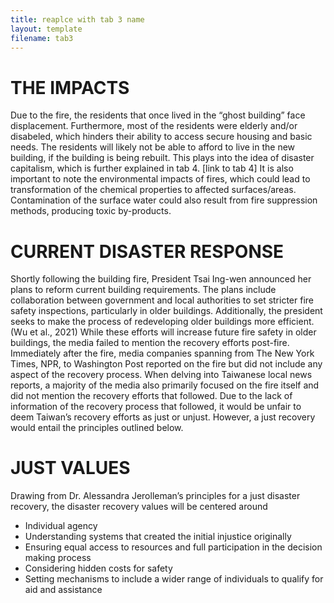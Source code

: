 ```yaml
---
title: reaplce with tab 3 name
layout: template
filename: tab3
--- 
```


# THE IMPACTS

Due to the fire, the residents that once lived in the “ghost building” face displacement. Furthermore, most of the residents were elderly and/or disabeled, which hinders their ability to access secure housing and basic needs. The residents will likely not be able to afford to live in the new building, if the building is being rebuilt. This plays into the idea of disaster capitalism, which is further explained in tab 4. [link to tab 4] It is also important to note the environmental impacts of fires, which could lead to transformation of the chemical properties to affected surfaces/areas. Contamination of the surface water could also result from fire suppression methods, producing toxic by-products.  

# CURRENT DISASTER RESPONSE

Shortly following the building fire, President Tsai Ing-wen announced her plans to reform current building requirements. The plans include collaboration between government and local authorities to set stricter fire safety inspections, particularly in older buildings. Additionally, the president seeks to make the process of redeveloping older buildings more efficient. (Wu et al., 2021) While these efforts will increase future fire safety in older buildings, the media failed to mention the recovery efforts post-fire. Immediately after the fire, media companies spanning from The New York Times, NPR, to Washington Post reported on the fire but did not include any aspect of the recovery process. When delving into Taiwanese local news reports, a majority of the media also primarily focused on the fire itself and did not mention the recovery efforts that followed. Due to the lack of information of the recovery process that followed, it would be unfair to deem Taiwan’s recovery efforts as just or unjust. However, a just recovery would entail the principles outlined below. 

# JUST VALUES

Drawing from Dr. Alessandra Jerolleman’s principles for a just disaster recovery, the disaster recovery values will be centered around
- Individual agency
- Understanding systems that created the initial injustice originally
- Ensuring equal access to resources and full participation in the decision making process
- Considering hidden costs for safety
- Setting mechanisms to include a wider range of individuals to qualify for aid and assistance
